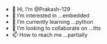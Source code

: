 - 👋 Hi, I’m @Prakash-129
- 👀 I’m interested in ...embedded
- 🌱 I’m currently learning ...python
- 💞️ I’m looking to collaborate on ...ltts
- 📫 How to reach me ...partially

<!---
Prakash-129/Prakash-129 is a ✨ special ✨ repository because its `README.md` (this file) appears on your GitHub profile.
You can click the Preview link to take a look at your changes.
--->
